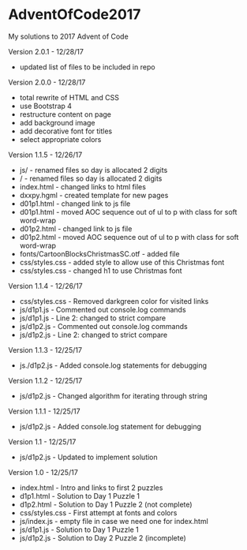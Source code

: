 # AdventOfCode2017
My solutions to 2017 Advent of Code

Version 2.0.1 - 12/28/17
* updated list of files to be included in repo

Version 2.0.0 - 12/28/17
* total rewrite of HTML and CSS
* use Bootstrap 4
* restructure content on page
* add background image
* add decorative font for titles
* select appropriate colors

Version 1.1.5 - 12/26/17
* js/ - renamed files so day is allocated 2 digits
* / - renamed files so day is allocated 2 digits
* index.html - changed links to html files
* dxxpy.hgml - created template for new pages
* d01p1.html - changed link to js file
* d01p1.html - moved AOC sequence out of ul to p with class for soft word-wrap
* d01p2.html - changed link to js file
* d01p2.html - moved AOC sequence out of ul to p with class for soft word-wrap
* fonts/CartoonBlocksChristmasSC.otf - added file
* css/styles.css - added style to allow use of this Christmas font
* css/styles.css - changed h1 to use Christmas font

Version 1.1.4 - 12/26/17
* css/styles.css - Removed darkgreen color for visited links
* js/d1p1.js - Commented out console.log commands
* js/d1p1.js - Line 2: changed to strict compare
* js/d1p2.js - Commented out console.log commands
* js/d1p2.js - Line 2: changed to strict compare

Version 1.1.3 - 12/25/17
* js./d1p2.js - Added console.log statements for debugging

Version 1.1.2 - 12/25/17
* js/d1p2.js - Changed algorithm for iterating through string

Version 1.1.1 - 12/25/17
* js/d1p2.js - Added console.log statement for debugging

Version 1.1 - 12/25/17
* js/d1p2.js - Updated to implement solution

Version 1.0 - 12/25/17
* index.html - Intro and links to first 2 puzzles
* d1p1.html - Solution to Day 1 Puzzle 1
* d1p2.html - Solution to Day 1 Puzzle 2 (not complete)
* css/styles.css - First attempt at fonts and colors
* js/index.js - empty file in case we need one for index.html
* js/d1p1.js - Solution to Day 1 Puzzle 1
* js/d1p2.js - Solution to Day 2 Puzzle 2 (incomplete)
